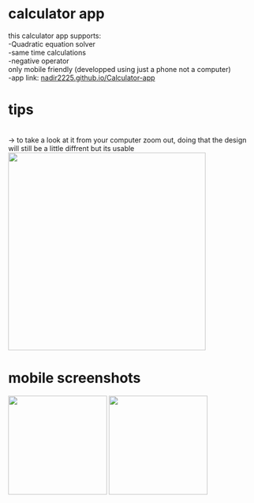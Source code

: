 # calculator app
this calculator app supports:
<br>
 -Quadratic equation solver
<br>
 -same time calculations
<br>
 -negative operator
<br>
only mobile friendly
(developped using just a phone not a computer)
<br>
-app link: <a href="https://nadir2225.github.io/Calculator-app/">nadir2225.github.io/Calculator-app</a>
# tips
<br>
-> to take a look at it from your computer zoom out, doing that the design will still be a little diffrent but its usable <br>
<img src="https://github.com/user-attachments/assets/f49a2441-4aca-4010-921e-438a1c0e0834" style="width: 400px"/> <br>

# mobile screenshots

<img src="https://github.com/user-attachments/assets/960b651a-f3ad-473e-a257-4a14e20c00a2" style="height: 200px;"/>
<img src="https://github.com/user-attachments/assets/d0b82985-b834-4968-9744-83172dfc5856" style="height: 200px;"/>
